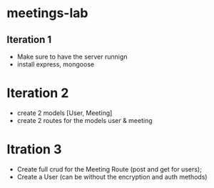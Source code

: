 # meetings-lab

## Iteration 1
- Make sure to have the server runnign
- install express, mongoose

# Iteration 2
- create 2 models [User, Meeting]
- create 2 routes for the models user & meeting

# Itration 3
- Create full crud for the Meeting Route (post and get for users);
- Create a User (can be without the encryption and auth methods)